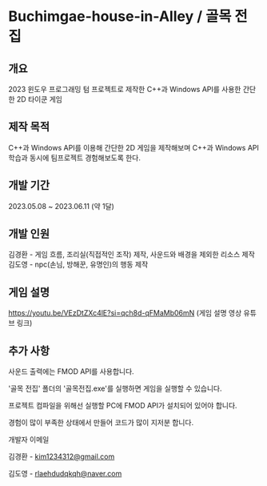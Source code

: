 # Buchimgae-house-in-Alley / 골목 전집

## 개요
2023 윈도우 프로그래밍 텀 프로젝트로 제작한 C++과 Windows API를 사용한 간단한 2D 타이쿤 게임

## 제작 목적
C++과 Windows API를 이용해 간단한 2D 게임을 제작해보며 C++과 Windows API 학습과 동시에 팀프로젝트 경험해보도록 한다.

## 개발 기간
2023.05.08 ~ 2023.06.11 (약 1달)

## 개발 인원
김경환 - 게임 흐름, 조리실(직접적인 조작) 제작, 사운드와 배경을 제외한 리소스 제작
김도영 - npc(손님, 방해꾼, 유명인)의 행동 제작

## 게임 설명
https://youtu.be/VEzDtZXc4lE?si=qch8d-qFMaMb06mN (게임 설명 영상 유튜브 링크)

## 추가 사항
사운드 출력에는 FMOD API를 사용합니다.

'골목 전집' 폴더의 '골목전집.exe'를 실행하면 게임을 실행할 수 있습니다.

프로젝트 컴파일을 위해선 실행할 PC에 FMOD API가 설치되어 있어야 합니다.


경험이 많이 부족한 상태에서 만들어 코드가 많이 지저분 합니다.


개발자 이메일

김경환 - kim1234312@gmail.com

김도영 - rlaehdudqkqh@naver.com